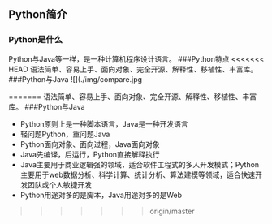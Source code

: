 ## Python简介 ##
### Python是什么
Python与Java等一样，是一种计算机程序设计语言。
###Python特点
<<<<<<< HEAD
语法简单、容易上手、面向对象、完全开源、解释性、移植性、丰富库。
###Python与Java
![](./img/compare.jpg


=======
语法简单、容易上手、面向对象、完全开源、解释性、移植性、丰富库。
###Python与Java
* Python原则上是一种脚本语言，Java是一种开发语言
* 轻问题Python，重问题Java
* Python面向对象、面向过程，Java面向对象
* Java先编译，后运行，Python直接解释执行
* Java主要用于商业逻辑强的领域，适合软件工程式的多人开发模式；Python主要用于web数据分析、科学计算、统计分析、算法建模等领域，适合快速开发团队或个人敏捷开发
* Python用途对多的是脚本，Java用途对多的是Web
>>>>>>> origin/master
